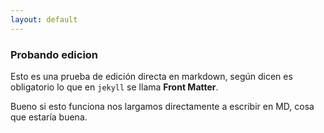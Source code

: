 ```yaml
---
layout: default
---
```


### Probando edicion

Esto es una prueba de edición directa en markdown, según dicen es obligatorio
lo que en `jekyll` se llama **Front Matter**.

Bueno si esto funciona nos largamos directamente a escribir en MD, cosa que
estaría buena.
